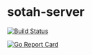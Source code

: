# sotah-server

[![Build Status](https://travis-ci.org/ihsw/sotah-server.svg?branch=master)](https://travis-ci.org/ihsw/sotah-server)

[![Go Report Card](https://goreportcard.com/badge/github.com/ihsw/sotah-server)](https://goreportcard.com/report/github.com/ihsw/sotah-server)